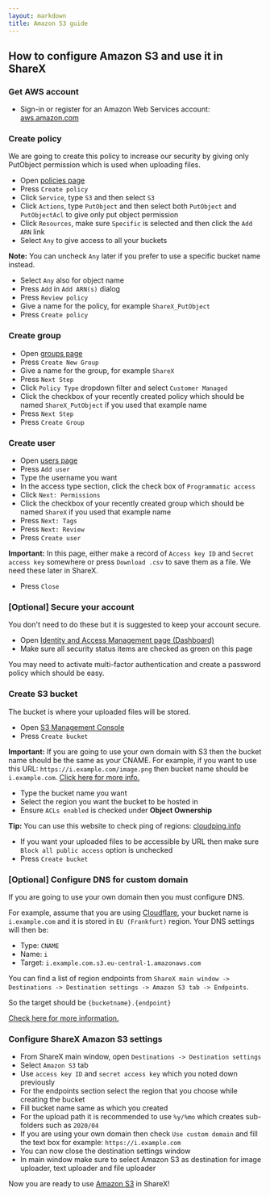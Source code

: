 ```yaml
---
layout: markdown
title: Amazon S3 guide
---
```


## How to configure Amazon S3 and use it in ShareX

### Get AWS account

* Sign-in or register for an Amazon Web Services account: [aws.amazon.com](https://aws.amazon.com)

### Create policy

We are going to create this policy to increase our security by giving only PutObject permission which is used when uploading files.

* Open [policies page](https://console.aws.amazon.com/iam/home?#/policies)
* Press `Create policy`
* Click `Service`, type `S3` and then select `S3`
* Click `Actions`, type `PutObject` and then select both `PutObject` and `PutObjectAcl` to give only put object permission
* Click `Resources`, make sure `Specific` is selected and then click the `Add ARN` link
* Select `Any` to give access to all your buckets

**Note:** You can uncheck `Any` later if you prefer to use a specific bucket name instead.
* Select `Any` also for object name
* Press `Add` in `Add ARN(s)` dialog
* Press `Review policy`
* Give a name for the policy, for example `ShareX_PutObject`
* Press `Create policy`

### Create group

* Open [groups page](https://console.aws.amazon.com/iam/home?#/groups)
* Press `Create New Group`
* Give a name for the group, for example `ShareX`
* Press `Next Step`
* Click `Policy Type` dropdown filter and select `Customer Managed`
* Click the checkbox of your recently created policy which should be named `ShareX_PutObject` if you used that example name
* Press `Next Step`
* Press `Create Group`

### Create user

* Open [users page](https://console.aws.amazon.com/iam/home?#/users)
* Press `Add user`
* Type the username you want
* In the access type section, click the check box of `Programmatic access`
* Click `Next: Permissions`
* Click the checkbox of your recently created group which should be named `ShareX` if you used that example name
* Press `Next: Tags`
* Press `Next: Review`
* Press `Create user`

**Important:** In this page, either make a record of `Access key ID` and `Secret access key` somewhere or press `Download .csv` to save them as a file. We need these later in ShareX.
* Press `Close`

### [Optional] Secure your account

You don't need to do these but it is suggested to keep your account secure.

* Open [Identity and Access Management page (Dashboard)](https://console.aws.amazon.com/iam/home)
* Make sure all security status items are checked as green on this page

You may need to activate multi-factor authentication and create a password policy which should be easy.

### Create S3 bucket

The bucket is where your uploaded files will be stored.

* Open [S3 Management Console](https://s3.console.aws.amazon.com/s3/home)
* Press `Create bucket`

**Important:** If you are going to use your own domain with S3 then the bucket name should be the same as your CNAME. For example, if you want to use this URL: `https://i.example.com/image.png` then bucket name should be `i.example.com`. [Click here for more info.](http://docs.aws.amazon.com/AmazonS3/latest/dev/VirtualHosting.html#VirtualHostingCustomURLs)
* Type the bucket name you want
* Select the region you want the bucket to be hosted in
* Ensure ``ACLs enabled`` is checked under **Object Ownership**

**Tip:** You can use this website to check ping of regions: [cloudping.info](https://www.cloudping.info)
* If you want your uploaded files to be accessible by URL then make sure `Block all public access` option is unchecked
* Press `Create bucket`

### [Optional] Configure DNS for custom domain

If you are going to use your own domain then you must configure DNS.

For example, assume that you are using [Cloudflare](https://www.cloudflare.com/), your bucket name is `i.example.com` and it is stored in `EU (Frankfurt)` region. Your DNS settings will then be:

* Type: `CNAME`
* Name: `i`
* Target: `i.example.com.s3.eu-central-1.amazonaws.com`

You can find a list of region endpoints from `ShareX main window -> Destinations -> Destination settings -> Amazon S3 tab -> Endpoints`.

So the target should be `{bucketname}.{endpoint}`

[Check here for more information.](http://docs.aws.amazon.com/AmazonS3/latest/dev/VirtualHosting.html#VirtualHostingCustomURLs)

### Configure ShareX Amazon S3 settings

* From ShareX main window, open `Destinations -> Destination settings`
* Select `Amazon S3` tab
* Use `access key ID` and `secret access key` which you noted down previously
* For the endpoints section select the region that you choose while creating the bucket
* Fill bucket name same as which you created
* For the upload path it is recommended to use `%y/%mo` which creates sub-folders such as  `2020/04`
* If you are using your own domain then check `Use custom domain` and fill the text box for example: `https://i.example.com`
* You can now close the destination settings window
* In main window make sure to select Amazon S3 as destination for image uploader, text uploader and file uploader

Now you are ready to use [Amazon S3](https://aws.amazon.com/s3/) in ShareX!
